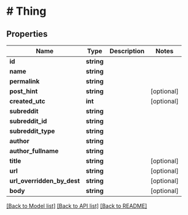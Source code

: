 # # Thing

## Properties

Name | Type | Description | Notes
------------ | ------------- | ------------- | -------------
**id** | **string** |  |
**name** | **string** |  |
**permalink** | **string** |  |
**post_hint** | **string** |  | [optional]
**created_utc** | **int** |  | [optional]
**subreddit** | **string** |  |
**subreddit_id** | **string** |  |
**subreddit_type** | **string** |  |
**author** | **string** |  |
**author_fullname** | **string** |  |
**title** | **string** |  | [optional]
**url** | **string** |  | [optional]
**url_overridden_by_dest** | **string** |  | [optional]
**body** | **string** |  | [optional]

[[Back to Model list]](../../README.md#models) [[Back to API list]](../../README.md#endpoints) [[Back to README]](../../README.md)

